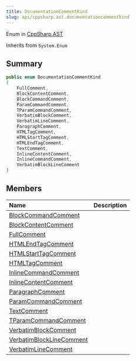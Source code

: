 ```yaml
---
title: DocumentationCommentKind
slug: api/cppsharp.ast.documentationcommentkind
---
```

Enum in [CppSharp.AST](/api/cppsharp/ast)

Inherits from `System.Enum`

## Summary



```csharp
public enum DocumentationCommentKind
{
    FullComment,
    BlockContentComment,
    BlockCommandComment,
    ParamCommandComment,
    TParamCommandComment,
    VerbatimBlockComment,
    VerbatimLineComment,
    ParagraphComment,
    HTMLTagComment,
    HTMLStartTagComment,
    HTMLEndTagComment,
    TextComment,
    InlineContentComment,
    InlineCommandComment,
    VerbatimBlockLineComment
}
```

## Members

|Name|Description|
|:---|:---|
|[BlockCommandComment](/api/cppsharp/ast/documentationcommentkind/blockcommandcomment)||
|[BlockContentComment](/api/cppsharp/ast/documentationcommentkind/blockcontentcomment)||
|[FullComment](/api/cppsharp/ast/documentationcommentkind/fullcomment)||
|[HTMLEndTagComment](/api/cppsharp/ast/documentationcommentkind/htmlendtagcomment)||
|[HTMLStartTagComment](/api/cppsharp/ast/documentationcommentkind/htmlstarttagcomment)||
|[HTMLTagComment](/api/cppsharp/ast/documentationcommentkind/htmltagcomment)||
|[InlineCommandComment](/api/cppsharp/ast/documentationcommentkind/inlinecommandcomment)||
|[InlineContentComment](/api/cppsharp/ast/documentationcommentkind/inlinecontentcomment)||
|[ParagraphComment](/api/cppsharp/ast/documentationcommentkind/paragraphcomment)||
|[ParamCommandComment](/api/cppsharp/ast/documentationcommentkind/paramcommandcomment)||
|[TextComment](/api/cppsharp/ast/documentationcommentkind/textcomment)||
|[TParamCommandComment](/api/cppsharp/ast/documentationcommentkind/tparamcommandcomment)||
|[VerbatimBlockComment](/api/cppsharp/ast/documentationcommentkind/verbatimblockcomment)||
|[VerbatimBlockLineComment](/api/cppsharp/ast/documentationcommentkind/verbatimblocklinecomment)||
|[VerbatimLineComment](/api/cppsharp/ast/documentationcommentkind/verbatimlinecomment)||

